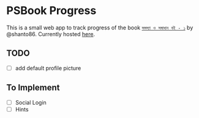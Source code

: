 # PSBook Progress
This is a small web app to track progress of the book [`সমস্যা ও সমাধান বই - ১`](https://github.com/shanto86/problem-book-1-solutions) by @shanto86. Currently hosted [here](http://psbookprogress.pythonanywhere.com/).

## TODO

- [ ] add default profile picture


## To Implement

- [ ] Social Login
- [ ] Hints

